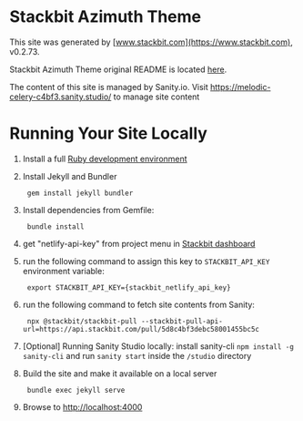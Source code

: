 # Stackbit Azimuth Theme

This site was generated by [www.stackbit.com](https://www.stackbit.com), v0.2.73.

Stackbit Azimuth Theme original README is located [here](./README.theme.md).

The content of this site is managed by Sanity.io. Visit https://melodic-celery-c4bf3.sanity.studio/ to manage site content

# Running Your Site Locally

1. Install a full [Ruby development environment](https://jekyllrb.com/docs/installation/)

1. Install Jekyll and Bundler

        gem install jekyll bundler

1. Install dependencies from Gemfile:

        bundle install

1. get "netlify-api-key" from project menu in [Stackbit dashboard](https://app.stackbit.com/dashboard)

1. run the following command to assign this key to `STACKBIT_API_KEY` environment variable:

        export STACKBIT_API_KEY={stackbit_netlify_api_key}

1. run the following command to fetch site contents from Sanity:

        npx @stackbit/stackbit-pull --stackbit-pull-api-url=https://api.stackbit.com/pull/5d8c4bf3debc58001455bc5c

1. [Optional] Running Sanity Studio locally: install sanity-cli `npm install -g sanity-cli` and run `sanity start` inside the `/studio` directory

1. Build the site and make it available on a local server

        bundle exec jekyll serve

1. Browse to [http://localhost:4000](http://localhost:4000)
